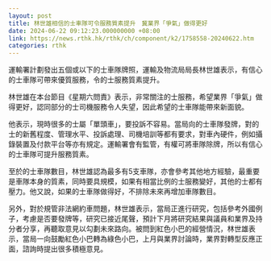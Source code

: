 ```yaml
---
layout: post
title: 林世雄相信的士車隊可令服務質素提升　冀業界「爭氣」做得更好
date: 2024-06-22 09:12:23.000000000 +08:00
link: https://news.rthk.hk/rthk/ch/component/k2/1758558-20240622.htm
categories: rthk
---
```


運輸署計劃發出五個或以下的士車隊牌照，運輸及物流局局長林世雄表示，有信心的士車隊可帶來優質服務，令的士服務質素提升。

林世雄在本台節目《星期六問責》表示，非常關注的士服務，希望業界「爭氣」做得更好，認同部分的士司機服務令人失望，因此希望的士車隊能帶來新面貌。

他表示，現時很多的士屬「單頭車」，要投訴不容易。當局向的士車隊發牌，對的士的新舊程度、管理水平、投訴處理、司機培訓等都有要求，對車內硬件，例如攝錄裝置及付款平台等亦有規定。運輸署會有監管，有權可將車隊除牌，所以有信心的士車隊可提升服務質素。

至於的士車隊數目，林世雄認為最多有5支車隊，亦會參考其他地方經驗，最重要是車隊本身的質素，同時要具規模，如果有相當比例的士服務變好，其他的士都有壓力。他又說，如果的士車隊做得好，不排除未來再增加車隊數目。

另外，對於規管非法網約車問題，林世雄表示，當局正進行研究，包括參考外國例子，考慮是否要發牌等，研究已接近尾聲，預計下月將研究結果與議員和業界及持分者分享，再聽取意見以勾劃未來路向。被問到紅色小巴的經營情況，林世雄表示，當局一向鼓勵紅色小巴轉為綠色小巴，上月與業界討論時，業界對轉型反應正面，諮詢時提出很多積極意見。
